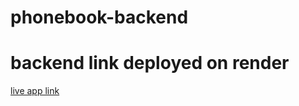 # phonebook-backend
# backend link deployed on render 
<a href="https://phonebook-backend-ppk8.onrender.com">live app link</a>
